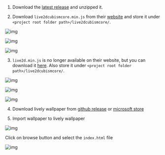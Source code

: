 1. Download the [latest release](/releases) and unzipped it.

2. Download `live2dcubismcore.min.js` from their [website](https://www.live2d.com/download/cubism-sdk/download-web/) and store it under `<project root folder path>/live2dcubismcore/`.

![img](https://i.imgur.com/q4PAqf4.png)

![img](https://i.imgur.com/H4S4eUH.png)

![img](https://i.imgur.com/ot1Qfmk.png)

3. `live2d.min.js` is no longer available on their website, but you can download it [here](https://cdn.jsdelivr.net/gh/dylanNew/live2d/webgl/Live2D/lib/live2d.min.js). Also store it under `<project root folder path>/live2dcubismcore/`.

![img](https://i.imgur.com/3XtqyXx.png)

![img](https://i.imgur.com/qxcQtIB.png)

![img](https://i.imgur.com/8gJKAh7.png)

4. Download lively wallpaper from [github release](https://github.com/rocksdanister/lively/releases) or [microsoft store](https://www.microsoft.com/en-us/p/lively-wallpaper/9ntm2qc6qws7)

5. Import wallpaper to lively wallpaper

![img](https://i.imgur.com/5k71o5U.png)

Click on browse button and select the `index.html` file

![img](https://i.imgur.com/vlmGUjV.png)